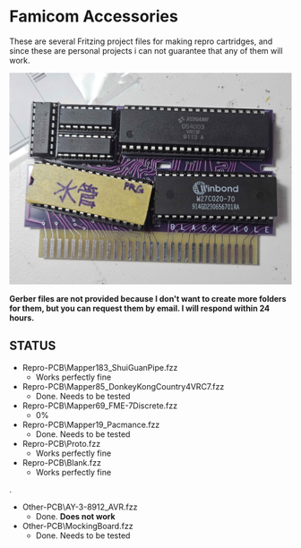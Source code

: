 # Famicom Accessories
These are several Fritzing project files for making repro cartridges,
and since these are personal projects i can not guarantee that any of them will work.

![image](Images/20250211_160224.jpg)

**Gerber files are not provided because I don't want to create more folders for them, but you can request them by email. I will respond within 24 hours.**

## STATUS
- Repro-PCB\Mapper183_ShuiGuanPipe.fzz
	- Works perfectly fine
- Repro-PCB\Mapper85_DonkeyKongCountry4VRC7.fzz
	- Done. Needs to be tested
- Repro-PCB\Mapper69_FME-7Discrete.fzz
	- 0%
- Repro-PCB\Mapper19_Pacmance.fzz
	- Done. Needs to be tested
- Repro-PCB\Proto.fzz
	- Works perfectly fine
- Repro-PCB\Blank.fzz
	- Works perfectly fine
	
.

- Other-PCB\AY-3-8912_AVR.fzz
	- Done. **Does not work**
- Other-PCB\MockingBoard.fzz
	- Done. Needs to be tested